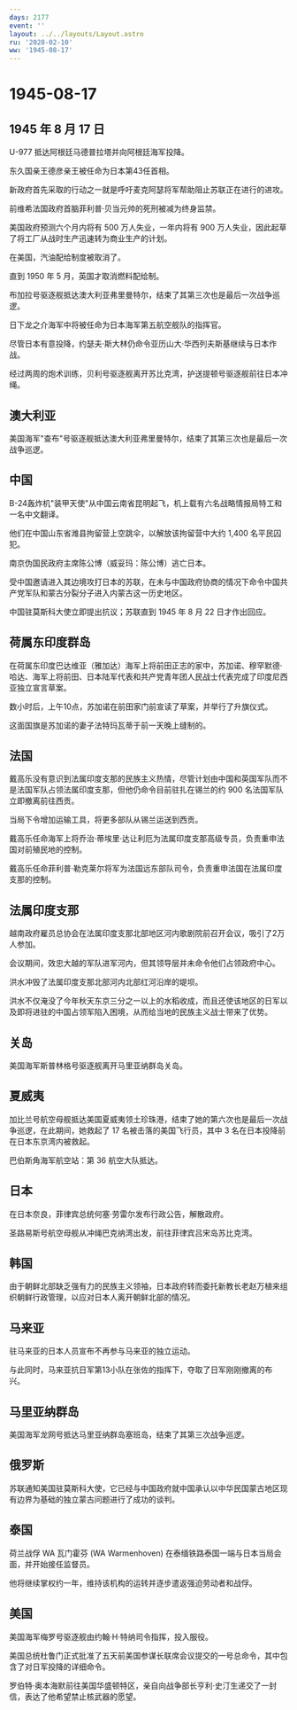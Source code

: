 ```yaml
---
days: 2177
event: ''
layout: ../../layouts/Layout.astro
ru: '2028-02-10'
ww: '1945-08-17'
---
```


# 1945-08-17

## 1945 年 8 月 17 日

U-977 抵达阿根廷马德普拉塔并向阿根廷海军投降。

东久国亲王德彦亲王被任命为日本第43任首相。

新政府首先采取的行动之一就是呼吁麦克阿瑟将军帮助阻止苏联正在进行的进攻。

前维希法国政府首脑菲利普·贝当元帅的死刑被减为终身监禁。

美国政府预测六个月内将有 500 万人失业，一年内将有 900
万人失业，因此起草了将工厂从战时生产迅速转为商业生产的计划。

在美国，汽油配给制度被取消了。

直到 1950 年 5 月，英国才取消燃料配给制。

布加拉号驱逐舰抵达澳大利亚弗里曼特尔，结束了其第三次也是最后一次战争巡逻。

日下龙之介海军中将被任命为日本海军第五航空舰队的指挥官。

尽管日本有意投降，约瑟夫·斯大林仍命令亚历山大·华西列夫斯基继续与日本作战。

经过两周的炮术训练，贝利号驱逐舰离开苏比克湾，护送提顿号驱逐舰前往日本冲绳。

## 澳大利亚

美国海军"查布"号驱逐舰抵达澳大利亚弗里曼特尔，结束了其第三次也是最后一次战争巡逻。

## 中国

B-24轰炸机"装甲天使"从中国云南省昆明起飞，机上载有六名战略情报局特工和一名中文翻译。

他们在中国山东省潍县拘留营上空跳伞，以解放该拘留营中大约 1,400
名平民囚犯。

南京伪国民政府主席陈公博（威妥玛：陈公博）逃亡日本。

受中国邀请进入其边境攻打日本的苏联，在未与中国政府协商的情况下命令中国共产党军队和蒙古分裂分子进入内蒙古这一历史地区。

中国驻莫斯科大使立即提出抗议；苏联直到 1945 年 8 月 22 日才作出回应。

## 荷属东印度群岛

在荷属东印度巴达维亚（雅加达）海军上将前田正志的家中，苏加诺、穆罕默德·哈达、海军上将前田、日本陆军代表和共产党青年团人民战士代表完成了印度尼西亚独立宣言草案。

数小时后，上午10点，苏加诺在前田家门前宣读了草案，并举行了升旗仪式。

这面国旗是苏加诺的妻子法特玛瓦蒂于前一天晚上缝制的。

## 法国

戴高乐没有意识到法属印度支那的民族主义热情，尽管计划由中国和英国军队而不是法国军队占领法属印度支那，但他仍命令目前驻扎在锡兰的约
900 名法国军队立即撤离前往西贡。

当局下令增加运输工具，将更多部队从锡兰运送到西贡。

戴高乐任命海军上将乔治·蒂埃里·达让利厄为法属印度支那高级专员，负责重申法国对前殖民地的控制。

戴高乐任命菲利普·勒克莱尔将军为法国远东部队司令，负责重申法国在法属印度支那的控制。

## 法属印度支那

越南政府雇员总协会在法属印度支那北部地区河内歌剧院前召开会议，吸引了2万人参加。

会议期间，效忠大越的军队进军河内，但其领导层并未命令他们占领政府中心。

洪水冲毁了法属印度支那北部河内北部红河沿岸的堤坝。

洪水不仅淹没了今年秋天东京三分之一以上的水稻收成，而且还使该地区的日军以及即将进驻的中国占领军陷入困境，从而给当地的民族主义战士带来了优势。

## 关岛

美国海军斯普林格号驱逐舰离开马里亚纳群岛关岛。

## 夏威夷

加比兰号航空母舰抵达美国夏威夷领土珍珠港，结束了她的第六次也是最后一次战争巡逻，在此期间，她救起了
17 名被击落的美国飞行员，其中 3 名在日本投降前在日本东京湾内被救起。

巴伯斯角海军航空站：第 36 航空大队抵达。

## 日本

在日本奈良，菲律宾总统何塞·劳雷尔发布行政公告，解散政府。

圣路易斯号航空母舰从冲绳巴克纳湾出发，前往菲律宾吕宋岛苏比克湾。

## 韩国

由于朝鲜北部缺乏强有力的民族主义领袖，日本政府转而委托新教长老赵万植来组织朝鲜行政管理，以应对日本人离开朝鲜北部的情况。

## 马来亚

驻马来亚的日本人员宣布不再参与马来亚的独立运动。

与此同时，马来亚抗日军第13小队在张佐的指挥下，夺取了日军刚刚撤离的布兴。

## 马里亚纳群岛

美国海军龙网号抵达马里亚纳群岛塞班岛，结束了其第三次战争巡逻。

## 俄罗斯

苏联通知美国驻莫斯科大使，它已经与中国政府就中国承认以中华民国蒙古地区现有边界为基础的独立蒙古问题进行了成功的谈判。

## 泰国

荷兰战俘 WA 瓦门霍芬 (WA Warmenhoven)
在泰缅铁路泰国一端与日本当局会面，并开始接任监督员。

他将继续掌权约一年，维持该机构的运转并逐步遣返强迫劳动者和战俘。

## 美国

美国海军梅罗号驱逐舰由约翰·H·特纳司令指挥，投入服役。

美国总统杜鲁门正式批准了五天前美国参谋长联席会议提交的一号总命令，其中包含了对日军投降的详细命令。

罗伯特·奥本海默前往美国华盛顿特区，亲自向战争部长亨利·史汀生递交了一封信，表达了他希望禁止核武器的愿望。